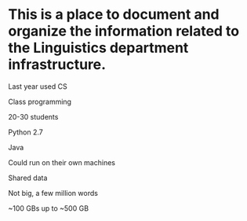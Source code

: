 # This is a place to document and organize the information related to the Linguistics department infrastructure.

Last year used CS

Class programming

20-30 students

Python 2.7

Java

Could run on their own machines

Shared data

Not big, a few million words

~100 GBs up to ~500 GB

